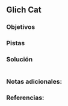 ## Glich Cat

### Objetivos 


### Pistas


### Solución 

``` bash

```

### Notas adicionales:



### Referencias:
